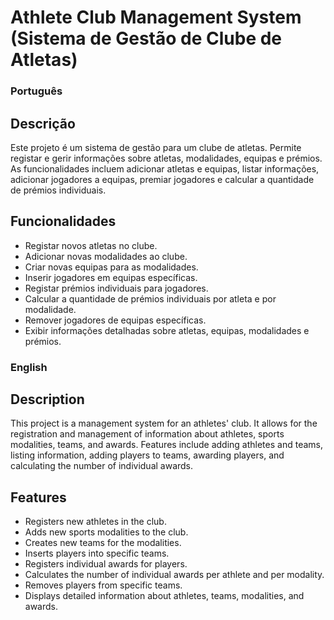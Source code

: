 # Athlete Club Management System (Sistema de Gestão de Clube de Atletas)

### Português

## Descrição

Este projeto é um sistema de gestão para um clube de atletas. Permite registar e gerir informações sobre atletas, modalidades, equipas e prémios. As funcionalidades incluem adicionar atletas e equipas, listar informações, adicionar jogadores a equipas, premiar jogadores e calcular a quantidade de prémios individuais.

## Funcionalidades

- Registar novos atletas no clube.
- Adicionar novas modalidades ao clube.
- Criar novas equipas para as modalidades.
- Inserir jogadores em equipas específicas.
- Registar prémios individuais para jogadores.
- Calcular a quantidade de prémios individuais por atleta e por modalidade.
- Remover jogadores de equipas específicas.
- Exibir informações detalhadas sobre atletas, equipas, modalidades e prémios.

### English

## Description
This project is a management system for an athletes' club. It allows for the registration and management of information about athletes, sports modalities, teams, and awards. Features include adding athletes and teams, listing information, adding players to teams, awarding players, and calculating the number of individual awards.

## Features

- Registers new athletes in the club.
- Adds new sports modalities to the club.
- Creates new teams for the modalities.
- Inserts players into specific teams.
- Registers individual awards for players.
- Calculates the number of individual awards per athlete and per modality.
- Removes players from specific teams.
- Displays detailed information about athletes, teams, modalities, and awards.
